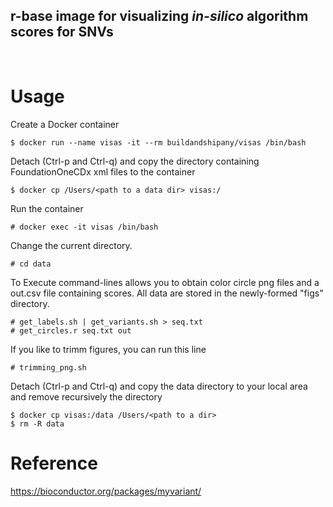 ## r-base image for visualizing _in-silico_ algorithm scores for SNVs ##  
 <br /> 

# Usage #

Create a Docker container

```
$ docker run --name visas -it --rm buildandshipany/visas /bin/bash
```
Detach (Ctrl-p and Ctrl-q) and copy the directory containing FoundationOneCDx xml files to the container

```
$ docker cp /Users/<path to a data dir> visas:/
```

Run the container

```
# docker exec -it visas /bin/bash
```

Change the current directory.

``` 
# cd data
 ```

To Execute command-lines allows you to obtain color circle png files and a out.csv file containing scores. All data are stored in the newly-formed "figs" directory.


```
# get_labels.sh | get_variants.sh > seq.txt
# get_circles.r seq.txt out
```

If you like to trimm figures, you can run this line

```
# trimming_png.sh
```
Detach (Ctrl-p and Ctrl-q) and copy the data directory to your local area and remove recursively the directory

```
$ docker cp visas:/data /Users/<path to a dir>
$ rm -R data
```

# Reference #

https://bioconductor.org/packages/myvariant/


